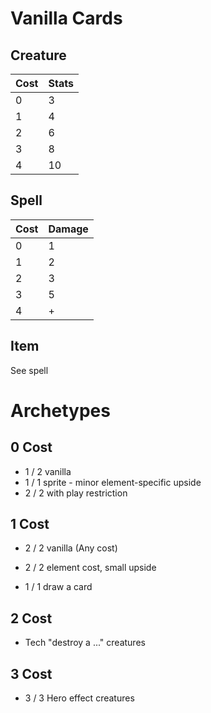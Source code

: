 # Vanilla Cards

## Creature

| Cost | Stats |
| ---- | ----- |
| 0    | 3     |
| 1    | 4     |
| 2    | 6     |
| 3    | 8     |
| 4    | 10    |

## Spell

| **Cost** | Damage |
| -------- | ------ |
| 0        | 1      |
| 1        | 2      |
| 2        | 3      |
| 3        | 5      |
| 4        | +      |

## Item

See spell

# Archetypes

## 0 Cost

- 1 / 2 vanilla
- 1 / 1 sprite - minor element-specific upside
- 2 / 2 with play restriction

## 1 Cost

- 2 / 2 vanilla (Any cost)
- 2 / 2 element cost, small upside

- 1 / 1 draw a card

## 2 Cost

- Tech "destroy a ..." creatures

## 3 Cost

- 3 / 3 Hero effect creatures


